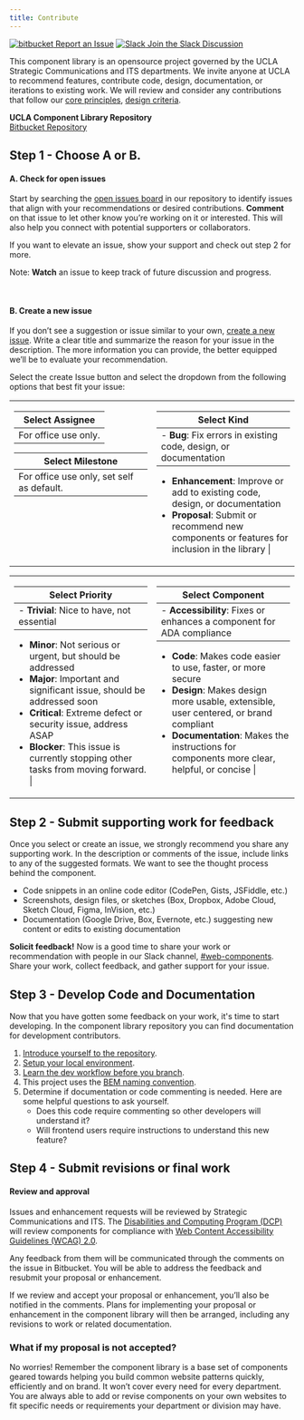 ```yaml
---
title: Contribute
---
```

<a class="create-button small" href="https://bitbucket.org/uclaucomm/ucla-bruin-components/issues?status=new&status=open">![bitbucket](https://s3.us-west-1.amazonaws.com/webcomponents.ucla.edu/build/%!CurrentVersion%!/docs/img/bitbucket-icon-white.png) Report an Issue</a>
<a class="create-button small" href="https://ucla.slack.com/archives/G01KJ3GJKHS">![Slack](https://s3.us-west-1.amazonaws.com/webcomponents.ucla.edu/build/%!CurrentVersion%!/docs/img/slack-icon-white.png) Join the Slack Discussion</a>

This component library is an opensource project governed by the UCLA Strategic Communications and ITS departments. We invite anyone at UCLA to recommend features, contribute code, design, documentation, or iterations to existing work. We will review and consider any contributions that follow our [core principles](/build/%!CurrentVersion%!/docs/index.html), [design criteria](/build/%!CurrentVersion%!/docs/contribute/design-criteria.html).


**UCLA Component Library Repository**<br/>
<a class="create-button small" href="https://bitbucket.org/uclaucomm/ucla-bruin-components/src/campus/">Bitbucket Repository</a>

## Step 1 - Choose A or B.

#### A. Check for open issues

Start by searching the [open issues board](https://bitbucket.org/uclaucomm/ucla-bruin-components/issues?status=new&status=open) in our repository to identify issues that align with your recommendations or desired contributions. **Comment** on that issue to let other know you’re working on it or interested. This will also help you connect with potential supporters or collaborators.

If you want to elevate an issue, show your support and check out step 2 for more.

Note: **Watch** an issue to keep track of future discussion and progress.

<br/>

#### B. Create a new issue

If you don’t see a suggestion or issue similar to your own, [create a new issue](https://bitbucket.org/uclaucomm/ucla-bruin-components/issues/new). Write a clear title and summarize the reason for your issue in the description. The more information you can provide, the better equipped we’ll be to evaluate your recommendation.

Select the create Issue button and select the dropdown from the following options that best fit your issue:

<table>
<tr>
<td style="vertical-align:top;width:50%">

| Select Assignee |
| ------------ |
| For office use only. |

| Select Milestone |
| ------------ |
| For office use only, set self as default. |

</td>
<td style="vertical-align:top;width:50%">

| Select Kind |
| ------------ |
| - **Bug**: Fix errors in existing code, design, or documentation
- **Enhancement**: Improve or add to existing code, design, or documentation
- **Proposal**: Submit or recommend new components or features for inclusion in the library |

</td>
</tr>
</table>
<table>
<tr>
<td style="vertical-align:top;width:50%">

| Select Priority |
| ------------ |
| - **Trivial**: Nice to have, not essential
- **Minor**: Not serious or urgent, but should be addressed
- **Major**: Important and significant issue, should be addressed soon
- **Critical**: Extreme defect or security issue, address ASAP
- **Blocker**: This issue is currently stopping other tasks from moving forward. |

</td>
<td style="vertical-align:top;width:50%">

| Select Component |
| ------------ |
| - **Accessibility**: Fixes or enhances a component for ADA compliance
- **Code**: Makes code easier to use, faster, or more secure
- **Design**: Makes design more usable, extensible, user centered, or brand compliant
- **Documentation**: Makes the instructions for components more clear, helpful, or concise |

</td>
</tr>
</table>

## Step 2 - Submit supporting work for feedback

Once you select or create an issue, we strongly recommend you share any supporting work. In the description or comments of the issue, include links to any of the suggested formats. We want to see the thought process behind the component.

- Code snippets in an online code editor (CodePen, Gists, JSFiddle, etc.)
- Screenshots, design files, or sketches (Box, Dropbox, Adobe Cloud, Sketch Cloud, Figma, InVision, etc.)
- Documentation (Google Drive, Box, Evernote, etc.) suggesting new content or edits to existing documentation

**Solicit feedback!** Now is a good time to share your work or recommendation with people in our Slack channel, [#web-components](https://ucla.slack.com/archives/G01KJ3GJKHS). Share your work, collect feedback, and gather support for your issue.


## Step 3 - Develop Code and Documentation

Now that you have gotten some feedback on your work, it's time to start developing. In the component library repository you can find documentation for development contributors.

1.  [Introduce yourself to the repository](https://bitbucket.org/uclaucomm/ucla-bruin-components/src/campus/).
2.  [Setup your local environment](https://bitbucket.org/uclaucomm/ucla-bruin-components/src/6b0fea7ee8d6ce56400eb998a6b108be34e3949c/docs/contributors/getSetup.md).
3.  [Learn the dev workflow before you branch](https://bitbucket.org/uclaucomm/ucla-bruin-components/src/6b0fea7ee8d6ce56400eb998a6b108be34e3949c/docs/contributors/howToContribute.md).
4.  This project uses the [BEM naming convention](https://bitbucket.org/uclaucomm/ucla-bruin-components/src/6b0fea7ee8d6ce56400eb998a6b108be34e3949c/docs/contributors/namingConvention.md).
5.  Determine if documentation or code commenting is needed. Here are some helpful questions to ask yourself.
      - Does this code require commenting so other developers will understand it?
      - Will frontend users require instructions to understand this new feature?


## Step 4 - Submit revisions or final work

#### Review and approval

Issues and enhancement requests will be reviewed by Strategic Communications and ITS. The [Disabilities and Computing Program (DCP)](https://dcp.ucla.edu/) will review components for compliance with [Web Content Accessibility Guidelines (WCAG) 2.0](https://www.w3.org/WAI/standards-guidelines/wcag/).

Any feedback from them will be communicated through the comments on the issue in Bitbucket. You will be able to address the feedback and resubmit your proposal or enhancement.

If we review and accept your proposal or enhancement, you’ll also be notified in the comments. Plans for implementing your proposal or enhancement in the component library will then be arranged, including any revisions to work or related documentation.

### What if my proposal is not accepted?

No worries! Remember the component library is a base set of components geared towards helping you build common website patterns quickly, efficiently and on brand. It won’t cover every need for every department. You are always able to add or revise components on your own websites to fit specific needs or requirements your department or division may have.
